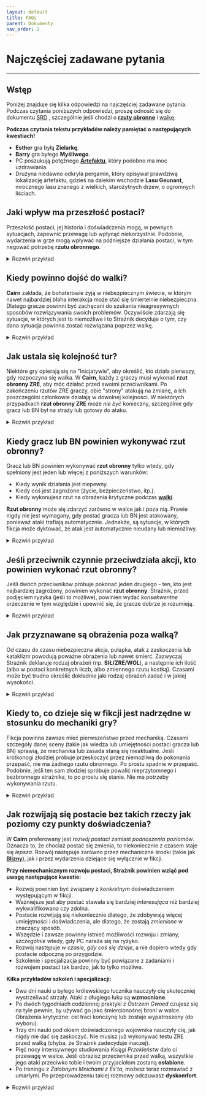 ```yaml
---
layout: default
title: FAQs
parent: Dokumenty
nav_order: 2
---
```


# Najczęściej zadawane pytania

---

## Wstęp

Poniżej znajduje się kilka odpowiedzi na najczęściej zadawane pytania.  
Podczas czytania poniższych odpowiedzi, proszę odnosić się do dokumentu [SRD](./cairn-srd-pl.md) , szczególnie jeśli chodzi o [**rzuty obronne**](./cairn-srd-pl.md#rzuty-obronne) i [walkę](./cairn-srd-pl.md#walka).

**Podczas czytania tekstu przykładów należy pamiętać o następujących kwestiach!**  

- **Esther** gra byłą **Zielarkę**.
- **Barry** gra byłego **Myśliwego**.
- PC poszukują potężnego [**Artefaktu**](./cairn-srd-pl.md#artefakty), który podobno ma moc uzdrawiania.
- Drużyna niedawno odkryła pergamin, który opisywał prawdziwą lokalizację artefaktu, gdzieś na dalekim wschodzie **Lasu Geunant**, mrocznego lasu znanego z wielkich, starożytnych drzew, o ogromnych liściach.

## Jaki wpływ ma przeszłość postaci?

Przeszłość postaci, jej historia i doświadczenia mogą, w pewnych sytuacjach, zapewnić przewagę lub wpłynąć niekorzystnie. Podobnie, wydarzenia w grze mogą wpływać na późniejsze działania postaci, w tym negować potrzebę **rzutu obronnego**.

<details markdown="block">
  <summary>
Rozwiń przykład
 </summary>

 **Strażnik**: _"Spędziliście większą część poranka na przedzieraniu się przez **Las Geunant**, brnąc przez zwisające pnącza i wysokie do pasa krzaki. Bardzo łatwo można się zgubić wśród otaczających was zarośli. Co gorsza, słońce jest całkowicie przesłonięte przez gęste gałęzie."_

 **Barry**: _"Czy moja przeszłość **Myśliwego** może pomóc?"_

 **Strażnik:** _"Tak, chociaż musisz zatrzymywać się co kilka minut, aby zbadać otoczenie; w rezultacie marsz jest powolny. Kontynuujecie podróż na wschód w kierunku celu."_

 **Strażnik:** _"Po kilku godzinach wychodzicie na niewielką polanę w lesie, idealną na krótki odpoczynek. Na drugim końcu polany znajduje się mała, widoczna ścieżka w kierunku wschodnim. Wejście na ścieżkę jest zablokowane przez dużą kwitnącą roślinę oświetloną promieniami słońca; z otwartych, niebieskich strąków kapie zielony sok ..."_

 **Esther**: _"Jako była **Zielarka**, czy rozpoznaję tę roślinę?"_

 **Strażnik**: _"Tak. Wiesz też, że prawdopodobnie jest nienaturalnie przerośnięta z powodu promieni słonecznych oświetlających ją naturalnym światłem."_

**Esther**: _"Czy kolory mówią mi coś o tej roślinie? Czy jest trująca? Co z tym zielonym sokiem?"_

**Strażnik**: _"Przyglądasz się i stwierdzasz, że bardzo prawdopodobne, iż jest trująca, ponieważ płatki bardzo przypominają płatki tojadu..."_

 **Barry**: _"Dobra, plan jest taki: Wdrapię się na jedno z tych drzew nad rośliną i zasłonię ją moim kocem, blokując światło słoneczne. Mam nadzieję, że to sprawi, że strąki się zamkną!"_

**Strażnik**: _"Ostrożnie układasz swój koc do spania pomiędzy pniami, rzucając cień na niebieskie strąki rośliny poniżej. Natychmiast zaczynają się zamykać, na tyle, by ostrożna osoba mogła się obok nich przecisnąć."_

**Esther**: _"Doskonale. Ostrożnie oderwę jeden z liści do późniejszego zbadania, a potem ruszę dalej..."_

 **Co by było, gdyby żadna z postaci nie miała odpowiedniego doświadczenia lub wiedzy specjalistycznej?**

- Gdyby w grze nie było postaci z przeszłością **Zielarza**, Strażnik prawdopodobnie ogłosiłby, że postacie nie znają właściwości rośliny, a gracze (miejmy nadzieję) próbowaliby dowiedzieć się więcej poprzez zadawanie pytań i eksperymenty.
- Jeśli postać ma _zbliżoną_ przeszłość (np. **Myśliwy**) Strażnik mógłby pozwolić [zdecydować losowi](./cairn-srd-pl.md#kość-przeznaczenia) i rzucić 1k6. Im wyższy wynik, tym większe prawdopodobieństwo, że postać będzie wiedziała coś istotnego lub użytecznego.
  
</details>

## Kiedy powinno dojść do walki?

**Cairn** zakłada, że bohaterowie żyją w niebezpiecznym świecie, w którym nawet najbardziej błaha interakcja może stać się śmiertelnie niebezpieczna. Dlatego gracze powinni być zachęcani do szukania nieagresywnych sposobów rozwiązywania swoich problemów. Oczywiście zdarzają się sytuacje, w których jest to niemożliwe i to Strażnik decyduje o tym, czy dana sytuacja powinna zostać rozwiązana poprzez walkę.

<details markdown="block">
  <summary>
Rozwiń przykład
 </summary>

 **Strażnik**: _"Późnym popołudniem w końcu docieracie do granicy lasu. Wychodząc spoza linii drzew, niemal wpadacie w głęboką przepaść dzielącą las na dwie części. W końcu dotarliście do **Przesmyku Bogów**, pozornie niekończącego się wąwozu, przez który nie ma mostu. Sądząc po stromych ścianach skalnych po obu stronach, zejście w dół byłoby bardzo niebezpieczne. Niestety, wasz łup znajduje się prawdopodobnie po drugiej stronie, gdzie klify stykają się z krawędzią świata. W pobliżu znajduje się mała polana, na której moglibyście rozbić obóz, osłonięta przez ogromny dąb zasadzony blisko przepaści."_

 **Esther**: _"Myślę, że powinniśmy rozbić obóz, zanim wyruszymy. Jeśli będziemy musieli pokonywać tę przepaść, wolę to robić za dnia, przy pełnym świetle!"_

 **Barry**: _"Zdecydowanie. Zastanawiam się, jak powinniśmy ustawić namiot, żeby było najbezpieczniej? Plecami do wąwozu?"_

 **Strażnik**: _"Tak, o ile oczywiście coś z tego nie wyjdzie!". Tak przy okazji, kto bierze pierwszą wartę?"_

 **Esther**: _"Ja wezmę._"

  **Strażnik**: _"Rozbijacie obóz i zjadacie jedną z racji żywnościowych. W połowie pierwszej zmiany słyszysz trzask gałązek dochodzący z zachodniej części obozowiska, w kierunku **Lasu Geunant**. Co robisz?"_

  **Esther**: _"Szturcham i budzę mojego towarzysza, cicho kiwając głową w kierunku hałasu i pokazuję mu, żeby był cicho."_

  **Strażnik**: _"Robisz to, a Barry budzi się w momencie, gdy para okropnych, czerwonych oczu pojawia się w zaroślach..._"

  **Barry**: _"Co wiemy o tutejszych stworzeniach?"_

  **Strażnik**: _"Wiesz, że wszystkie istoty przemierzające nocą ten las, są najprawdopodobniej niebezpieczne. Przypuszczam, że nie będziesz miał czasu na pogawędkę z tym, co zaraz stamtąd wyjdzie..."_

  **Esther**: _"Jestem przygotowana do walki. Wstaję i wyciągam miecz, gotowa na wszystko, co nadejdzie..."_

</details>

## Jak ustala się kolejność tur?

Niektóre gry opierają się na "Inicjatywie", aby określić, kto działa pierwszy, gdy rozpoczyna się walka. W **Cairn**, każdy z graczy musi wykonać **rzut obronny ZRE**, aby móc działać przed swoimi przeciwnikami. Po zakończeniu rzutów ZRE graczy, obie "strony" atakują na zmianę, a ich poszczególni członkowie działają w dowolnej kolejności. W niektórych przypadkach **rzut obronny ZRE** może _nie być_ konieczny, szczególnie gdy gracz lub BN był na straży lub gotowy do ataku.

<details markdown="block">
  <summary>
Rozwiń przykład
 </summary>

 **Strażnik**: _"Łosiopodobne stworzenie o czerwonych oczach szarżuje z ciemności lasu naprzeciwko obozowiska. Kłęby mgły spływają z ciała stwora, który biegnie prosto na ciebie, **Barry**. **Esther** była w pogotowiu, więc ona będzie pierwsza..."_

 **Barry**: _"A co ze mną?"_

 **Strażnik**: _"Będziesz musiał wykonać **rzut obronny ZRE**, aby sprawdzić, czy jesteś w stanie przygotować się na czas, aby zareagować przed stworzeniem."_

 **Barry**: _"Rzuciłem 1k20, i wypadło mi 17. Auć."_

 **Strażnik**: _"Tak, to porażka. Najpierw działa **Esther**, potem stwór, a na końcu **Barry**. Potem oboje działacie znowu w dowolnej kolejności, potem stwór, i tak dalej..."_

</details>

## Kiedy gracz lub BN powinien wykonywać **rzut obronny**?

Gracz lub BN powinien wykonywać **rzut obronny** tylko wtedy, gdy spełniony jest jeden lub więcej z poniższych warunków:

- Kiedy wynik działania jest niepewny.
- Kiedy coś jest zagrożone (życie, bezpieczeństwo, itp.).
- Kiedy wykonujesz rzut na obrażenia krytyczne podczas [**walki**](./cairn-srd-pl.md#obrażenia-krytyczne).

**Rzut obronny** może się zdarzyć zarówno w walce jak i poza nią. Prawie nigdy nie jest wymagany, gdy postać gracza lub BN jest atakowany, ponieważ ataki trafiają automatycznie. Jednakże, są sytuacje, w których fikcja może dyktować, że atak jest automatycznie nieudany lub niemożliwy.

<details markdown="block">
  <summary>
Rozwiń przykład
 </summary>

 **Esther**: _"Czy wiemy coś o tym stworzeniu?"_

 **Strażnik**: _"Tak - to jest **Krwawy Łoś**, który jest rodzajem zabójczego jelenia zrodzonego z wielkiej chciwości lub zazdrości. Są dość potężne, z tego co słyszałeś."_

 **Esther**: _"Upiorne! W takim razie, chcę użyć mojej akcji, aby odciągnąć mojego towarzysza na bok, z drogi szarżującego stworzenia - może w kierunku tego dębu, o którym wspomniałeś wcześniej."_

 **Strażnik**: _"**Barry** już stał i był gotowy do ruchu, więc uznam, że to się po prostu stało. Zbyt szybko, by stwór mógł zmienić trajektorię. Udaje Ci się wyciągnąć **Barry'ego** na wschód od zadeptanego obozowiska, w pobliże dębu znajdującego się kilka kroków od **Boskiego Przesmyku**. Teraz kolej na **Krwawego Łosia**. Przebiega on przez miejsce, które kiedyś zajmował **Barry**, niszcząc ognisko. Obraca się dziko dookoła, prawie zjeżdżając z klifu. Jego oczy jarzą się nienawistnym fioletem, gdy odwraca się w waszą stronę. **Barry**, teraz twoja kolej. Zauważ, że do walki masz tylko swój nóż, gdyż wszystko inne zostało w obozie. Co gorsza, ciemność utrudnia ci zobaczenie czegoś więcej niż jego płonące, czerwone oczy. Użyj 1k4 przy zadawaniu obrażeń.."_

 **Barry**: _"Wrzeszcząc w niebogłosy, rzucam sztyletem prosto w stwora. Rzucam 1k4 a wynik to 1."_

 **Strażnik**: _"Nóż wylatuje z twojej ręki, przecinając mgliste powietrze tuż nad stworem i lądując kilka stóp za nim. Bestia zaskomlała ze złości, po czym przykucnęła, przygotowując się do kolejnej szarży. Teraz kolej na waszą drużynę. Działajcie w dowolnej kolejności."_

 **Esther**: _"Mam pomysł: stwór wcześniej szarżował na **Barry'ego**, prawda? Wydaje się więc rozsądne, że zrobi to ponownie. A gdybym tak rzuciła jeden koniec liny do **Barry'ego**, a następnie zawiązała ją na pobliskim drzewie? Wtedy, jeśli łoś podbiegnie wystarczająco blisko i spróbuje ponownie zdeptać **Barry'ego**, mógłby po prostu... skoczyć z klifu? Trzymając się liny, oczywiście."_

 **Barry**: _"Hmm... To brzmi jak plan. Zróbmy to!"_

 **Dlaczego Barry nie musiał wykonywać rzutu obronnego, żeby skutecznie owinąć linę wokół drzewa?**

W swojej turze, gracz może podjąć dowolną akcję; **rzut obronny** jest wymagany tylko wtedy, gdy spełnione są pewne warunki (opisane w zasadach). Wydawało się rozsądne, że **Barry** będzie w stanie wykonać szaleńczy bieg z liną wokół drzewa (które było oddalone tylko o kilka stóp) bez większego ryzyka. Gdyby próbował podbiec do **Krwawego Łosia** lub zrobił coś równie niepewnego lub niebezpiecznego, byłby zobowiązany do **rzutu obronnego**.

</details>

## Jeśli przeciwnik czynnie przeciwdziała akcji, kto powinien wykonać rzut obronny?

Jeśli dwóch przeciwników próbuje pokonać jeden drugiego - ten, kto jest najbardziej zagrożony, powinien  wykonać **rzut obronny**. Strażnik, przed podjęciem ryzyka (jeśli to możliwe), powinien wydać _konsekwentne_ orzeczenie w tym względzie i upewnić się, że gracze dobrze je rozumieją.

 <details markdown="block">
   <summary>
 Rozwiń przykład
  </summary>

  **Strażnik**: _"**Esther**, rzucasz jeden koniec liny do **Barry'ego**, który szybko zaplątuje linę wokół dębu, a następnie pędzi w stronę urwiska po drugiej stronie, krzycząc na stwora, by na niego zaszarżował. **Esther** zapiera się nogami, żeby służyć za balast w momencie gdy chłopak wyskoczy poza krawędź klifu. **Barry**, jako że masz w tej chwili czas, żeby reagować - pozwolę ci na reakcję poza walką."_

  **Barry**: _"W porządku, jeśli łoś się do mnie zbliży, chciałbym stanąć blisko krawędzi klifu, gotowy do skoku."_

  **Strażnik**: _"Zrozumiałem. Teraz kolej na **Krwawego Łosia**, który najwyraźniej nadal jest na ciebie bardzo zły, **Barry**. Podnosząc swoje diabelskie kopyta, bestia po raz kolejny szarżuje w Twoją stronę. W ostatniej sekundzie skaczesz z klifu, trzymając się z całej siły liny. **Krwawy Łoś** próbuje powstrzymać swój atak w momencie, gdy widzi spadający cel. Wykonuje **rzut obronny ZRE**, aby sprawdzić, czy uda mu się zatrzymać. No cóż, wyrzucił 20 i spada z klifu w ciemność poniżej."_

  **Dlaczego Krwawy Łoś nie wykonał rzutu na atak, jak nakazują zasady walki??**

  Atak był możliwy, ale i bardzo niebezpieczny. Gdyby stwór użył ataku dystansowego lub był wyszkolony w walce wręcz, atak na **Barry'ego** byłby o wiele mniej ryzykowny. Niestety była to tylko bestia i potrafiła jedynie tratować ludzi swoimi ostrymi kopytami.

  **Dlaczego Krwawy Łoś wykonywał rzut obronny zamiast Barry'ego, który również był zagrożony?**

  W tym przykładzie **Krwawy Łoś** był o wiele bardziej zagrożony niż jego ludzki przeciwnik, ponieważ:

- Jako zauroczona bestia, prawdopodobnie nie był zdolny do kreatywnego myślenia czy zaawansowanego rozwiązywania problemów.
- Jednymi z jego podstawowych cech są masywność i szybkość - bardzo prawdopodobne, że te właściwości utrudniłyby nagłe zatrzymanie.
- W związku z tym nie było żadnych korzyści sytuacyjnych ani mechanicznych, które mogłyby zapewnić jakąkolwiek przewagę **Krwawemu Łosiowi** w tym scenariuszu.

  I odwrotnie, **Barry** był najmniej zagrożony z tej dwójki:

  - Jako były myśliwy, miał już praktykę robienia tego typu rzeczy.
  - **Esther** przytrzymywała linę, używając siebie jako balastu. Dało to wyraźną przewagę *sytuacyjną*.

  Gdyby **Barry** był ranny lub miał mniej czasu na przygotowanie, można by poprosić o **rzut obronny SIŁ**, aby sprawdzić, czy zdoła utrzymać się na linie.

</details>

## Jak przyznawane są obrażenia poza walką?

Od czasu do czasu niebezpieczna akcja, pułapka, atak z zaskoczenia lub kataklizm powodują poważne obrażenia lub nawet śmierć. Zazwyczaj Strażnik deklaruje rodzaj obrażeń (np. **SIŁ/ZRE/WOL**), a następnie ich ilość (albo w postaci konkretnych liczb, albo zmiennego rzutu kostką). Czasami może być trudno określić dokładnie jaki rodzaj obrażeń zadać i w jakiej wysokości.

<details markdown="block">
  <summary>
Rozwiń przykład
 </summary>

 **Strażnik**: "_Po spotkaniu z **Krwawym Łosiem**, wracacie do obozu i staracie się złapać tyle snu, ile to tylko możliwe. Przed świtem oboje jesteście już obudzeni i gotowi do dalszej podróży."_

 **Esther**: _"Dobra. Pytanie brzmi, jak przedostać się przez **Boski Przesmyk**? Czy są jakieś mosty albo coś w tym rodzaju?"_

 **Strażnik**: _"Niczego takiego nie widzicie. Na dalekiej północy zagajnik drzew przylega do wąwozu i częściowo blokuje ci drogę; musiałbyś się trochę postarać, żeby zobaczyć co jest dalej.  Kilkaset metrów na południe widać jednak małą półkę wystającą z wnętrza wąwozu, prawdopodobnie pięćdziesiąt stóp w dół. Tworzy ona coś w rodzaju litery "L" i sięga dosyć blisko drugiej strony wąwozu. Dostanie się na nią może wymagać trochę pracy, ale wydaje się wykonalne."_

 **Barry**: _"Chodźmy na półkę. Masz jeszcze tę linę i haki?"_

 **Esther**: _"Tak, nie widzę lepszego rozwiązania. Chodźmy."_

 **Strażnik**: _"Po półgodzinnej wędrówce wzdłuż wąwozu docieracie w końcu do miejsca położonego tuż nad półką. W głębi przepaści widać tuman porannej mgły, a tuż pod nim blask rwącej wody."_

 **Barry**: _"Czy w pobliżu krawędzi są jakieś duże kamienie? Chciałbym wbić w nie hak, a następnie przepleść przez niego naszą linę. Będę mógł bezpiecznie opuścić się na półkę."_

 **Strażnik**: _"Znajdujesz duży kamień przy krawędzi i wbijasz w niego hak."_

 **Barry**: _"Świetnie, opuszczam się na dół i zapalam latarnię. Zakładam, że **Esther** pójdzie za mną."_

 **Strażnik**: _"Ostrożnie stawiasz stopy na półce, testujesz linę i wołasz do **Esther**, która schodzi w dół. Gdy już bezpiecznie dotarła na półkę, oglądasz otoczenie. Półka wydaje się zygzakować po wewnętrznej stronie wąwozu, prawie do samego dna. Wąwóz wypełnia szum pędzącej wody. Czy zostawiacie linę na drogę powrotną?"_

 **Esther**: _"Niestety, tak. Zamierzam również zaznaczyć naszą lokalizację na mojej mapie. Kto wie, czy to na coś się przyda, ale na wszelki wypadek... Dobra, spadajmy stąd."_

 **Strażnik**: _"Posuwasz się ostrożnie wzdłuż półki, dla bezpieczeństwa wbijając palce w ścianę klifu. Po piętnastu minutach mozolnej wędrówki docierasz wreszcie do małego wodospadu, który zagradza ci drogę. Lodowata woda spływa po śliskiej skalnej powierzchni do małej niecki poniżej. Skalna ściana jest tu pokryta mchem i jeśli spróbujesz przejść, prawdopodobnie się poślizgniesz. Co robicie?"_

 **Barry**: _"Czy jest inna droga?"_

 **Strażnik**: _"Z tego co widzisz, raczej nie. Możesz spróbować zejść na dół, ale jest tam dość ciemno i prawdopodobnie jeszcze bardziej niebezpiecznie."_

 **Barry**: _"OK, spróbuję szczęścia przy wodospadzie, dziękuję. **Esther**, możesz przytrzymać się paska mojej torby, gdy będę przechodzić?"_

 **Esther**: _"A ty pociągniesz mnie za sobą jak będziesz spadał? Nie, dzięki!"_

 **Strażnik**: _"Będziesz musiał wykonać **rzut obronny ZRE**, aby sprawdzić, czy uda Ci się przejść przez śliską powierzchnię bez poślizgnięcia się."_

 **Barry**: _"OK, podaję **Esther** moją latarnię, żebym mógł używać obu rąk.... i wyrzuciłem 14, porażka. Cholera."_

 **Strażnik**: _"Poślizgnąłeś się i spadasz z wodospadu do wypełnionego wodą basenu poniżej, uderzając jednocześnie mocno dłonią o ścianę basenu. Tracisz 1k4 obrażeń ZRE i nie jesteś w stanie prawidłowo ściskać przedmiotów w swojej dominującej dłoni. Jest już prawie zupełnie ciemno, ale wciąż możesz dostrzec światło pochodni swojej towarzyszki powyżej."_

**Na którą zdolność powinny wpływać obrażenia poza walką?**

- Jeśli obrażenia wpływają na siłę fizyczną lub zdrowie, odejmij od **SIŁ**. _Sytuacja ta nie powoduje **rzutu na obrażenia krytyczne**_. **SIŁ** jest odzwierciedleniem zdrowia postaci i powinna odzwierciedlać je w subtelny, ale interesujący sposób: być może wymagając **rzutu obronnego** tam, gdzie wcześniej nie był potrzebny.
- Jeśli obrażenia wpływają na zdolność poruszania się, szybkiego reagowania lub drobne zdolności motoryczne, odejmij od **ZRE**. Często jest to połączone z fikcją - na przykład, złamane palce mogą wpłynąć na zdolność postaci do otwierania zamków.
- Jeśli duch, siła woli lub determinacja postaci została naruszona, odejmij od **WOL**. Szczególnie przydatne przy magicznych lub powierzchownych obrażeniach. Postać, której dusza została spalona przez magiczną energię, może potrzebować **rzutu obronnego WOL**, aby na przykład przeczytać Księgi Zaklęć.

Kilka uwag:

- Obrażenia mogą przybierać różne oblicza: [**Dyskomfort**](./cairn-srd-pl.md#dyskomfort-i-zmęczenie) może towarzyszyć utracie SIŁ od trucizny. W takim przypadku, zaproponuj również potencjalne rozwiązanie na przezwyciężenie choroby.
- Obrażenia powinny być konsekwencją nieudanego **rzutu obronnego**. Nie zmuszaj graczy do **rzutów obronnych** po fakcie.
- Obrażenia wynikające z fikcji są tak samo potężne jak bezpośrednie obrażenia mechaniczne. **Utrata ZRE** będzie miała wpływ na refleks i szybkość postaci, ale złamana noga może sprawić, że postać w ogóle nie będzie mogła się poruszać!

</details>

## Kiedy to, co dzieje się w fikcji jest nadrzędne w stosunku do mechaniki gry?

Fikcja powinna zawsze mieć pierwszeństwo przed mechaniką. Czasami szczegóły danej sceny (takie jak wiedza lub umiejętności postaci gracza lub BN) sprawią, że mechanika lub zasada staną się nieaktualne. Jeśli krótkonogi złodziej próbuje przeskoczyć przez niemożliwą do pokonania przepaść, nie ma żadnego rzutu obronnego. Po prostu spadnie w przepaść. Podobnie, jeśli ten sam złodziej spróbuje powalić nieprzytomnego i bezbronnego strażnika, to po prostu się stanie. Nie ma potrzeby wykonywania rzutu.

<details markdown="block">
  <summary>
Rozwiń przykład
 </summary>

 **Barry**: _"Cóż, to był zły pomysł! Jak ja się dostanę z powrotem na górę? Chyba że... hej, ile mogę zobaczyć w ciemności poniżej?"_

 **Strażnik**: _"Nie ma tu zbyt wiele światła, ale coś błyszczy w ciemności pod Tobą. Gdybyś miał więcej światła, być może udałoby Ci się rozpoznać, co to jest."_

 **Esther**: _"Może zrzucę mu moją latarnię. Czy to wymaga rzutu kośćmi?"_

 **Strażnik**: _"Normalnie, nie. Ale pamiętaj, że jego ręka jest zraniona po upadku. Uważam, że musi Barry rzucić, ponieważ jest w niekorzystnej sytuacji."_

**Barry**: _"Wyrzuciłem 3. Nareszcie!"_

 **Strażnik**: _"**Barry**, złapiesz latarnię bez problemu. Teraz masz przyzwoity widok na przepaść pod spodem. Widzisz serię małych wodospadów, niecek i wystających półek, które schodzą aż do rwącej rzeki na dnie. Jest nawet zwężenie wąwozu około 50 stóp na południe, przez które można przeskoczyć na drugą stronę!"_

 **Barry**: _"Ha! Wiedziałem, że to dobry pomysł. Ale jak się tam dostaniemy?"_

 **Strażnik**: _"Możesz zjechać w dół wodospadu wylewającego się z małego basenu, w którym już stoisz... to krótki spadek, więc nie grozi ci wielkie niebezpieczeństwo, nawet z tą twoją ręką."_

 **Esther**: _"A ja, jak się tam dostanę? Czekaj, mam pomysł. Widzę Barry'ego, prawda? A gdybym skoczyła..."_

 **Barry**: _"...Mam cię złapać? Którą ręką?"_

 **Esther**: _"Nie bądź śmieszny. Będziesz moim lądowiskiem."_

 **Strażnik**: _"Powinnaś wiedzieć, że nie grozi ci tutaj straszne niebezpieczeństwo, ponieważ celujesz w basen, ale to nie znaczy, że akcja jest wolna od ryzyka. Będziesz musiała trzymać się ściany obiema rękami, a to będzie wyboista jazda. Coś może się nie udać."_

 **Esther**: _"OK, moja ZRE nie jest najlepsza, ale i tak spróbuję... i wyrzuciłam 13, porażka. Widzisz, Barry? Nie tylko ty masz pecha."_

 **Strażnik**: _"Udało ci się, ale droga na dół nie była przyjemna. Jeden przedmiot z twojego plecaka wypadł, więc rzucę Kością Przeznaczenia... hej, szczęśliwa piątka! OK, możesz wybrać, co wypadnie."_

 **Esther**: _"Jeśli mogę wybrać co stracę... może moją zapasową pochodnię? Wszystko inne jest zbyt ważne, a my mamy jeszcze latarnię i olej."_

 **Strażnik**: _"Słyszysz, jak mały odłamek metalu odbija się od ściany wąwozu, kończąc z pluskiem, gdy ląduje w płynącej na dole wodzie."_

</details>

## Jak rozwijają się postacie bez takich rzeczy jak poziomy czy punkty doświadczenia?

W **Cairn** preferowany jest _rozwój postaci_ zamiast _podnoszenia poziomów_. Oznacza to, że chociaż postać się zmienia, to niekoniecznie z czasem staje się _lepsza_. Rozwój następuje zarówno przez mechaniczne środki (takie jak [**Blizny**](./cairn-srd-pl.md#tabela-blizn)), jak i przez wydarzenia dziejące się wyłącznie w fikcji.

**Przy niemechanicznym rozwoju postaci, Strażnik powinien wziąć pod uwagę następujące kwestie:**

- Rozwój powinien być związany z _konkretnym_ doświadczeniem występującym w fikcji.
- Ważniejsze jest  aby postać stawała się bardziej _interesująca_ niż bardziej wykwalifikowana czy zdolna.
- Postacie rozwijają się niekoniecznie dlatego, że zdobywają więcej umiejętności i doświadczenia, ale dlatego, że zostają _zmienione_ w znaczący sposób.
- Wszędzie i zawsze powinny istnieć możliwości rozwoju i zmiany, _szczególnie_ wtedy, gdy PC naraża się na ryzyko.
- Rozwój następuje _w czasie, gdy coś się dzieje_, a nie dopiero wtedy gdy postacie odpoczną po przygodzie.
- Szkolenie i specjalizacja powinny być powiązane z zadaniami i rozwojem postaci tak bardzo, jak to tylko możliwe.

**Kilka przykładów szkoleń i specjalizacji:**

- Dwa dni nauki u byłego królewskiego łucznika nauczyły cię skuteczniej wystrzeliwać strzały. Ataki z długiego łuku są **wzmocnione**.
- Po dwóch tygodniach codziennej praktyki z _Ostrzem Gwoed_ czujesz się na tyle pewnie, by używać go jako śmiercionośnej broni w walce. Obrażenia krytyczne: cel traci kończynę lub zostaje wypatroszony (do wyboru).
- Trzy dni nauki pod okiem doświadczonego wojownika nauczyły cię, jak nigdy nie dać się zaskoczyć. Nie musisz już wykonywać testu ZRE przed walką (chyba, że Strażnik zadecyduje inaczej).
- Pięć nocy intensywnego studiowania _Księgi Przekleństw_ dało ci przewagę w walce. Jeśli obrazisz przeciwnika przed walką, wszystkie jego ataki przeciwko tobie i twoim przyjaciołom zostaną **osłabione**.
- Po treningu z _Żałobnymi Mnichami z Es'ta_, możesz teraz rozmawiać z umarłymi. Po przeprowadzeniu takiej rozmowy odczuwasz **dyskomfort**.

<details markdown="block">
  <summary>
Rozwiń przykład
 </summary>

  **Strażnik**: _"Powoli schodzicie w niemal całkowitą ciemność wąwozu. Twoja latarnia jest na tyle jasna, że pozwala na bezpieczną podróż, ale działa również jako widoczny sygnał dla każdego, kto może być na dole. Na szczęście wygląda na to, że jesteście w dużej mierze sami, przynajmniej na razie. W końcu ryk rzeki poniżej zaczyna zagłuszać wasze głosy."_

  **Esther**: _"Mam złe przeczucia. Jak daleko w dół musimy zejść?"_

  **Strażnik**: _"Jesteście tuż nad korytem rzeki. Ostrożnie stawiasz stopy na śliskiej powierzchni, trzymasz latarnię wysoko i patrzysz, jak woda błyszczy - jakby w odpowiedzi na waszą obecność. Znajdujesz się zaledwie kilkadziesiąt stóp od półki, którą widziałeś wcześniej."_

  **Esther**: _"Jak bardzo niebezpieczne byłoby przejście tą drogą?"_

  **Strażnik**: _"Będziesz musiał skoczyć. Woda płynie tuż pod tobą, więc miałbyś miękkie lądowanie. Prąd też wygląda na silny._

  **Esther**: _"Co miałeś na myśli mówiąc, że rzeka błyszczała jakby w odpowiedzi na naszą obecność? Nie jestem przygotowana na kontakt z inteligentnymi rzekami."_

  **Strażnik**: _"Nie jesteś całkowicie pewna, ale wyglądało na to, że może tam być coś żywego. Jako była zielarka, wiesz coś o roślinach bioluminescencyjnych."_

  **Barry**: _"Rośliny? Poradzimy sobie z roślinami. Dlaczego po prostu nie przejdziemy przez rzekę?"_

  **Esther**: _"Hmm, to może być dobry pomysł. Zaraz, a co z ukrytymi skałami i takimi tam?"_

  **Strażnik**: _"Możesz spróbować, na pewno. Nie wydaje się, żeby było tu wiele skał, które można zobaczyć."_

  **Esther**: _"Tym razem ja pójdę pierwsza. Trzymaj latarnię w górze swoją dobrą ręką, **Barry**."_

  **Barry**: _"Dobry pomysł. Będę krzyczeć, jeśli coś wyskoczy z rzeki i spróbuje cię zjeść."_

  **Strażnik**: _"Wchodzisz do rwącej rzeki. Nurt omal nie zbija Cię z nóg, ale poza tym czujesz się wystarczająco silna, aby przejść bez pomocy. Powoli rozpoczynasz swoją podróż; z każdym krokiem widzisz kolorowe rośliny - być może algi - świecące i poruszające się w odpowiedzi na Twoje kroki. Może to też być po prostu światło."_

  **Esther**: _"Uh... Mogę je poczuć?"_

  **Strażnik**: _"Tylko wilgoć rzeki. Może jakieś delikatne łaskotanie, mogą to być glony. Zdają się reagować na każdy twój ruch."_

  **Esther**: _"Interesujące. Jeśli nic mi nie grozi, to chyba jednak pójdę dalej. Czy nasze światło pozwala nam już widzieć całą rzekę?"_

  **Strażnik**: _"Prawie. Jesteście mniej więcej w połowie drogi, kiedy **Barry** dostrzega coś poruszającego się w wodzie przed Tobą. To coś jest czarne i gładkie, jak węgorz. Ma około 5 stóp długości."_

  **Barry**: _"Ostrzegam ją, żeby się wycofała."_

  **Esther**: _"Czy uda mi się to wyprzedzić?"_

  **Strażnik**: _"Hmm... Musiałbyś wykonać rzut na ZRE."_

  **Esther**: _"Przykro mi Barry, chcę zobaczyć, czy uda mi się go wyprzedzić. Pomyślimy, jak cię przeprawić, gdy będę już na suchym lądzie. OK, zaczynamy... Tak, 2! Przechodzę na drugą stronę."_

  **Strażnik**: _"Gwałtownie zwiększasz tempo, biegnąc przez wodę z pluskiem. Z każdym skokiem Twoje stopy rozdeptują kolorowe stworzenia w wodzie. Woda zaczyna gwałtownie buzować wokół twoich kostek. Przed tobą, węgorzopodobne stworzenie przyspiesza jakby w odpowiedzi. W końcu docierasz na drugi brzeg, rzeka bulgocze za tobą. Gdy wyskakujesz z wody, część bioluminescencyjnej substancji przykleja się do twojej prawej kostki. Stojąc już na suchej ziemi, próbujesz ją odlepić ale nie jesteś w stanie. Nie boli cię to ani nic, ale masz wrażenie, że zostało twoja kostka została pomalowana."_

  **Esther**: _"Cholera! Jakie to uczucie? A także, co widzę po tej stronie rzeki?"_

  **Strażnik**: _"Jest trochę mokre, ale poza tym jest jak tatuaż na twojej skórze. Jakby to była część Ciebie. Stoisz na prawie identycznym brzegu jak po przeciwnej stronie; będziesz musiała się trochę porozglądać, żeby dowiedzieć się więcej."_

  **Esther**: _"Chyba mogę to na razie zignorować, skoro mnie nie boli. **Barry**, jak zamierzasz przeprawić się przez te wirujące, pełne węgorzy wody? Może z tego gzymsu dalej w dół?"_

  **Barry**: _"Może być. Ile pochodni ci zostało? Nie chcę zostawić cię w ciemności, gdy tam zejdę. Możesz też iść za mną kawałek w dół, choć oświetlenie może być słabe."_

  **Esther**: _"Nie mam już pochodni. Ale może, jeśli pójdę za tobą, będę mogła zrobić coś po tej stronie, aby pomóc ci przeskoczyć tę półkę?"_

  **Strażnik**: _"Maszerujecie równolegle po obu stronach szybko płynącej rzeki, a światło lampy **Barry'ego** ledwie oświetla wam drogę. **Esther**, masz kłopoty, ponieważ musisz trzymać się brzegu rzeki żeby unikać wchodzenia w nieznane cienie."_

  **Esther**: _"Jeśli jestem blisko rzeki, chciałabym ją jeszcze trochę zbadać. Czy nadal widzę te wirujące, bioluminescencyjne rośliny?"_

  **Strażnik**: _"Tak, i wydają się za tobą podążać. Co ciekawe, światło z ich ruchu jest prawie wystarczające, aby zobaczyć co się dzieje w rzece."_

  **Barry**: _"To dobrze. Może teraz będziesz mogła wypatrywać kolejnych węgorzy? A co ze mną? Co widzę, gdy drepczę w tym zapomnianym przez Boga wąwozie?"_

  **Strażnik**: _"Ściany po twojej stronie rzeki nieco się zwężają, w miarę jak zbliżasz się do wypatrzonej wcześniej półki; w rzeczywistości zaczynasz czuć się dość ciasno. Na szczęście jesteś na tyle szczupły, że udało Ci się dotrzeć do półki, która całkowicie blokuje Ci drogę."_

  **Esther**: _"Co mogę zobaczyć z mojej strony rzeki? Czy nadal jestem zmuszona trzymać się brzegu rzeki?"_

  **Strażnik**: _"Wąwóz nie jest aż tak wąski od twojej strony, co oznacza, że łatwo byłoby iść dalej z miejsca, w którym się znajdujesz, gdybyś oczywiście oddaliła się od światła. Ale co ważniejsze, widać, że półka rozciągała się kiedyś po drugiej stronie rzeki, gdyż z drugiej strony wystaje lustrzana półka. Pomiędzy nimi jest jednak ogromna przerwa. Może kiedyś się zawaliła? Tak czy inaczej, **Barry** może spróbować wspiąć się na półkę lub wejść do rzeki i poruszać się po niej. Przynajmniej tym razem nie ma oślizgłego wodospadu do obejścia!_

  **Barry**: _"Zakładając, że mogę się tam łatwo wspiąć, powiedziałbym: zróbmy to."_

  **Strażnik**: _"Po odstawieniu lampy na półkę, a następnie podciągnięciu się do góry - wdrapujesz się z łatwością. Teraz trzeba się tylko przedostać na drugą stronę."_

  **Barry**: _"Szybkie pytanie, jak wygląda woda dokładnie na środku rzeki, tam gdzie jest szczelina?"_

  **Strażnik**: _"Trochę trudno to stwierdzić, ale jeśli podejdziesz bliżej, będziesz mógł się temu lepiej przyjrzeć. **Ester** jednak cały czas obserwuje rzekę i widzi, że woda w niej porusza się dość szybko, w kolisty sposób."_

  **Esther**: _"To są węgorze, prawda? Założę się, że to węgorze. Co teraz robią moi bio-przyjaciele?"_

  **Strażnik**: _"Spoglądając w dół na wodę przy brzegu widzisz, że wszystkie bioluminescencyjne stworzenia uciekły, prawie jakby w obawie przed tą częścią rzeki."_

  **Esther**: _"Hmm... w porządku, mam teorię. **Barry**, powinieneś przytrzymać latarnię w szczelinie w "moście" i zobaczyć co się stanie."_

  **Barry**: _"No dobrze. Ostrożnie przechodzę na środek rzeki po "moście", po czym kładę się, przewieszając latarnię przez brzeg - ale tylko na chwilę. Chcę być jak najbardziej bezpieczny."_

  **Strażnik**: _"W momencie, gdy ją opuszczasz, czarny węgorz wyskakuje w powietrze i rzuca się na latarnię z zębami przypominającymi igły. Jesteś jednak wystarczająco szybki, by ją uratować. Węgorz z powrotem wpada do wody."_

  **Barry**: _"Wow! To było straszne. Zgaduję, że będę musiał rzucać kośćmi, żeby przeskoczyć na drugą stronę, prawda?"_

  **Strażnik**: _"Tak, chyba, że masz lepszy pomysł jak to rozwiązać."_

  **Esther**: _"Ja mam jeden. Hej **Barry**, dlaczego nie zgasisz tego światła?"_

  **Barry**: _"Zrobione. Co teraz?"_

  **Strażnik**: _"Gasisz latarnię. Mrugając w ciemności, powoli przystosowujesz oczy do ciemności. Nagle widzisz, że na odległym brzegu, na którym stoi **Esther**, zaczyna migotać światło. To jej kostka, świeci się jak świeca!"_

  **Esther**: _"Zaraz, czy mogę teraz wydzielać światło? Czy jestem ludzką pochodnią?"_

  **Strażnik**: _"W zupełnej ciemności, tak. Miejmy nadzieję, że w najbliższym czasie nie będziesz się skradała po ciemku."_

  **Barry**: _"No, to jest fajne. Więc węgorze lubią światło, tak? Mam pewien pomysł..."_

</details>
